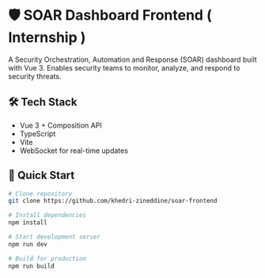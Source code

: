 # 🛡️ SOAR Dashboard Frontend ( Internship )

A Security Orchestration, Automation and Response (SOAR) dashboard built with Vue 3. Enables security teams to monitor, analyze, and respond to security threats. 


## 🛠️ Tech Stack

- Vue 3 + Composition API
- TypeScript
- Vite
- WebSocket for real-time updates

## 🚀 Quick Start

```bash
# Clone repository
git clone https://github.com/khedri-zineddine/soar-frontend

# Install dependencies
npm install

# Start development server
npm run dev

# Build for production
npm run build
```
